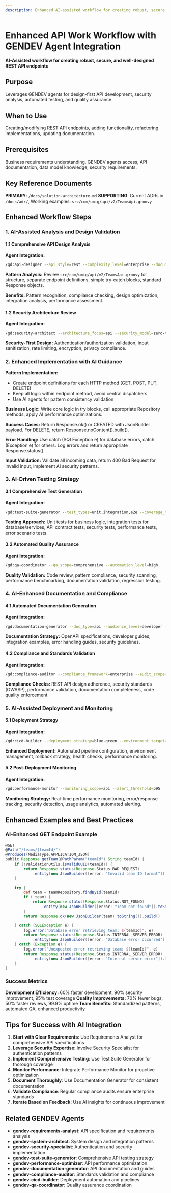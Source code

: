 ```yaml
---
description: Enhanced AI-assisted workflow for creating robust, secure, and well-designed Groovy REST API endpoints.
---
```


# Enhanced API Work Workflow with GENDEV Agent Integration

**AI-Assisted workflow for creating robust, secure, and well-designed REST API endpoints**

## Purpose

Leverages GENDEV agents for design-first API development, security analysis, automated testing, and quality assurance.

## When to Use

Creating/modifying REST API endpoints, adding functionality, refactoring implementations, updating documentation.

## Prerequisites

Business requirements understanding, GENDEV agents access, API documentation, data model knowledge, security requirements.

## Key Reference Documents

**PRIMARY**: `/docs/solution-architecture.md`
**SUPPORTING**: Current ADRs in `/docs/adr/`, Working examples: `src/com/umig/api/v2/TeamsApi.groovy`

## Enhanced Workflow Steps

### 1. AI-Assisted Analysis and Design Validation

#### 1.1 Comprehensive API Design Analysis

**Agent Integration:**

```bash
/gd:api-designer --api_style=rest --complexity_level=enterprise --documentation_style=openapi
```

**Pattern Analysis:** Review `src/com/umig/api/v2/TeamsApi.groovy` for structure, separate endpoint definitions, simple try-catch blocks, standard Response objects.

**Benefits:** Pattern recognition, compliance checking, design optimization, integration analysis, performance assessment.

#### 1.2 Security Architecture Review

**Agent Integration:**

```bash
/gd:security-architect --architecture_focus=api --security_model=zero-trust --compliance_level=enterprise
```

**Security-First Design:** Authentication/authorization validation, input sanitization, rate limiting, encryption, privacy compliance.

### 2. Enhanced Implementation with AI Guidance

**Pattern Implementation:**

- Create endpoint definitions for each HTTP method (GET, POST, PUT, DELETE)
- Keep all logic within endpoint method, avoid central dispatchers
- Use AI agents for pattern consistency validation

**Business Logic:** Write core logic in try blocks, call appropriate Repository methods, apply AI performance optimizations.

**Success Cases:** Return Response.ok() or CREATED with JsonBuilder payload. For DELETE, return Response.noContent().build().

**Error Handling:** Use catch (SQLException e) for database errors, catch (Exception e) for others. Log errors and return appropriate Response.status().

**Input Validation:** Validate all incoming data, return 400 Bad Request for invalid input, implement AI security patterns.

### 3. AI-Driven Testing Strategy

#### 3.1 Comprehensive Test Generation

**Agent Integration:**

```bash
/gd:test-suite-generator --test_types=unit,integration,e2e --coverage_target=90
```

**Testing Approach:** Unit tests for business logic, integration tests for database/services, API contract tests, security tests, performance tests, error scenario tests.

#### 3.2 Automated Quality Assurance

**Agent Integration:**

```bash
/gd:qa-coordinator --qa_scope=comprehensive --automation_level=high
```

**Quality Validation:** Code review, pattern compliance, security scanning, performance benchmarking, documentation validation, regression testing.

### 4. AI-Enhanced Documentation and Compliance

#### 4.1 Automated Documentation Generation

**Agent Integration:**

```bash
/gd:documentation-generator --doc_type=api --audience_level=developer --format_style=openapi
```

**Documentation Strategy:** OpenAPI specifications, developer guides, integration examples, error handling guides, security guidelines.

#### 4.2 Compliance and Standards Validation

**Agent Integration:**

```bash
/gd:compliance-auditor --compliance_framework=enterprise --audit_scope=comprehensive
```

**Compliance Checks:** REST API design adherence, security standards (OWASP), performance validation, documentation completeness, code quality enforcement.

### 5. AI-Assisted Deployment and Monitoring

#### 5.1 Deployment Strategy

**Agent Integration:**

```bash
/gd:cicd-builder --deployment_strategy=blue-green --environment_target=production
```

**Enhanced Deployment:** Automated pipeline configuration, environment management, rollback strategy, health checks, performance monitoring.

#### 5.2 Post-Deployment Monitoring

**Agent Integration:**

```bash
/gd:performance-monitor --monitoring_scope=api --alert_threshold=p95
```

**Monitoring Strategy:** Real-time performance monitoring, error/response tracking, security detection, usage analytics, automated alerting.

## Enhanced Examples and Best Practices

### AI-Enhanced GET Endpoint Example

```groovy
@GET
@Path("/teams/{teamId}")
@Produces(MediaType.APPLICATION_JSON)
public Response getTeam(@PathParam("teamId") String teamId) {
    if (!ValidationUtils.isValidUUID(teamId)) {
        return Response.status(Response.Status.BAD_REQUEST)
            .entity(new JsonBuilder([error: "Invalid team ID format"]).toString()).build()
    }

    try {
        def team = teamRepository.findById(teamId)
        if (!team) {
            return Response.status(Response.Status.NOT_FOUND)
                .entity(new JsonBuilder([error: "Team not found"]).toString()).build()
        }
        return Response.ok(new JsonBuilder(team).toString()).build()

    } catch (SQLException e) {
        log.error("Database error retrieving team: ${teamId}", e)
        return Response.status(Response.Status.INTERNAL_SERVER_ERROR)
            .entity(new JsonBuilder([error: "Database error occurred"]).toString()).build()
    } catch (Exception e) {
        log.error("Unexpected error retrieving team: ${teamId}", e)
        return Response.status(Response.Status.INTERNAL_SERVER_ERROR)
            .entity(new JsonBuilder([error: "Internal server error"]).toString()).build()
    }
}
```

### Success Metrics

**Development Efficiency:** 60% faster development, 90% security improvement, 95% test coverage
**Quality Improvements:** 70% fewer bugs, 50% faster reviews, 99.9% uptime
**Team Benefits:** Standardized patterns, automated QA, enhanced productivity

## Tips for Success with AI Integration

1. **Start with Clear Requirements**: Use Requirements Analyst for comprehensive API specifications
2. **Leverage Security Expertise**: Involve Security Specialist for authentication patterns
3. **Implement Comprehensive Testing**: Use Test Suite Generator for thorough coverage
4. **Monitor Performance**: Integrate Performance Monitor for proactive optimization
5. **Document Thoroughly**: Use Documentation Generator for consistent documentation
6. **Validate Compliance**: Regular compliance audits ensure enterprise standards
7. **Iterate Based on Feedback**: Use AI insights for continuous improvement

## Related GENDEV Agents

- **gendev-requirements-analyst**: API specification and requirements analysis
- **gendev-system-architect**: System design and integration patterns
- **gendev-security-specialist**: Authentication and security implementation
- **gendev-test-suite-generator**: Comprehensive API testing strategy
- **gendev-performance-optimizer**: API performance optimization
- **gendev-documentation-generator**: API documentation and guides
- **gendev-compliance-auditor**: Standards validation and compliance
- **gendev-cicd-builder**: Deployment automation and pipelines
- **gendev-qa-coordinator**: Quality assurance coordination
